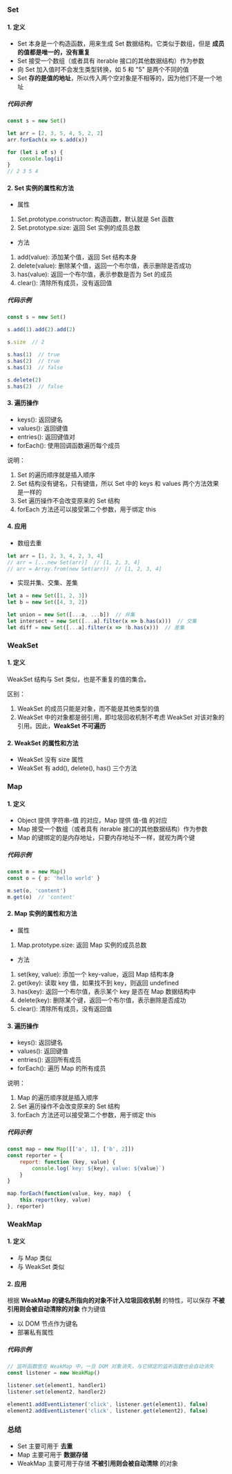 ### Set

#### 1. 定义
 - Set 本身是一个构造函数，用来生成 Set 数据结构。它类似于数组，但是 __成员的值都是唯一的，没有重复__
 - Set 接受一个数组（或者具有 iterable 接口的其他数据结构）作为参数
 - 向 Set 加入值时不会发生类型转换，如 5 和 "5" 是两个不同的值
 - Set __存的是值的地址__，所以传入两个空对象是不相等的，因为他们不是一个地址

##### 代码示例
```javascript
const s = new Set()

let arr = [2, 3, 5, 4, 5, 2, 2]
arr.forEach(x => s.add(x))

for (let i of s) {
    console.log(i)
}
// 2 3 5 4
```

#### 2. Set 实例的属性和方法
 - 属性
  1. Set.prototype.constructor: 构造函数，默认就是 Set 函数
  2. Set.prototype.size: 返回 Set 实例的成员总数
 - 方法
  1. add(value): 添加某个值，返回 Set 结构本身
  2. delete(value): 删除某个值，返回一个布尔值，表示删除是否成功
  3. has(value): 返回一个布尔值，表示参数是否为 Set 的成员
  4. clear(): 清除所有成员，没有返回值

##### 代码示例
```javascript
const s = new Set()

s.add(1).add(2).add(2)

s.size  // 2

s.has(1)  // true
s.has(2)  // true
s.has(3)  // false

s.delete(2)
s.has(2)  // false
```

#### 3. 遍历操作
 - keys(): 返回键名
 - values(): 返回键值
 - entries(): 返回键值对
 - forEach(): 使用回调函数遍历每个成员

说明：
1. Set 的遍历顺序就是插入顺序
2. Set 结构没有键名，只有键值，所以 Set 中的 keys 和 values 两个方法效果是一样的
3. Set 遍历操作不会改变原来的 Set 结构
4. forEach 方法还可以接受第二个参数，用于绑定 this

#### 4. 应用
 - 数组去重
```javascript
let arr = [1, 2, 3, 4, 2, 3, 4]
// arr = [...new Set(arr)]  // [1, 2, 3, 4]
// arr = Array.from(new Set(arr))  // [1, 2, 3, 4]
```
 - 实现并集、交集、差集
```javascript
let a = new Set([1, 2, 3])
let b = new Set([4, 3, 2])

let union = new Set([...a, ...b])  // 并集
let intersect = new Set([...a].filter(x => b.has(x)))  // 交集
let diff = new Set([...a].filter(x => !b.has(x)))  // 差集
```


### WeakSet

#### 1. 定义
WeakSet 结构与 Set 类似，也是不重复的值的集合。   

区别：
 1. WeakSet 的成员只能是对象，而不能是其他类型的值
 2. WeakSet 中的对象都是弱引用，即垃圾回收机制不考虑 WeakSet 对该对象的引用。因此，__WeakSet 不可遍历__

#### 2. WeakSet 的属性和方法
 - WeakSet 没有 size 属性
 - WeakSet 有 add(), delete(), has() 三个方法


### Map

#### 1. 定义
 - Object 提供 字符串-值 的对应，Map 提供 值-值 的对应
 - Map 接受一个数组（或者具有 iterable 接口的其他数据结构）作为参数
 - Map 的键绑定的是内存地址，只要内存地址不一样，就视为两个键

##### 代码示例
```javascript
const m = new Map()
const o = { p: 'hello world' }

m.set(o, 'content')
m.get(o)  // 'content'
```

#### 2. Map 实例的属性和方法
 - 属性
  1. Map.prototype.size: 返回 Map 实例的成员总数
 - 方法
  1. set(key, value): 添加一个 key-value，返回 Map 结构本身
  2. get(key): 读取 key 值，如果找不到 key，则返回 undefined
  3. has(key): 返回一个布尔值，表示某个 key 是否在 Map 数据结构中
  4. delete(key): 删除某个键，返回一个布尔值，表示删除是否成功
  5. clear(): 清除所有成员，没有返回值

#### 3. 遍历操作
 - keys(): 返回键名
 - values(): 返回键值
 - entries(): 返回所有成员
 - forEach(): 遍历 Map 的所有成员

说明：
1. Map 的遍历顺序就是插入顺序
2. Set 遍历操作不会改变原来的 Set 结构
3. forEach 方法还可以接受第二个参数，用于绑定 this

##### 代码示例
```javascript
const map = new Map([['a', 1], ['b', 2]])
const reporter = {
    report: function (key, value) {
        console.log(`key: ${key}, value: ${value}`)
    }
}

map.forEach(function(value, key, map)  {
    this.report(key, value)
}, reporter)
```

### WeakMap

#### 1. 定义
 - 与 Map 类似
 - 与 WeakSet 类似

#### 2. 应用
根据 __WeakMap 的键名所指向的对象不计入垃圾回收机制__ 的特性，可以保存 __不被引用则会被自动清除的对象__ 作为键值
 - 以 DOM 节点作为键名
 - 部署私有属性

##### 代码示例
```javascript
// 监听函数放在 WeakMap 中，一旦 DOM 对象消失，与它绑定的监听函数也会自动消失
const listener = new WeakMap()

listener.set(element1, handler1)
listener.set(element2, handler2)

element1.addEventListener('click', listener.get(element1), false)
element2.addEventListener('click', listener.get(element2), false)
```


### 总结
 - Set 主要可用于 __去重__
 - Map 主要可用于 __数据存储__
 - WeakMap 主要可用于存储 __不被引用则会被自动清除__ 的对象
